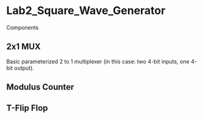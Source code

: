 # Lab2_Square_Wave_Generator
Components
## 2x1 MUX

Basic parameterized 2 to 1 multiplexer (in this case: two 4-bit inputs, one 4-bit output).


## Modulus Counter


## T-Flip Flop



